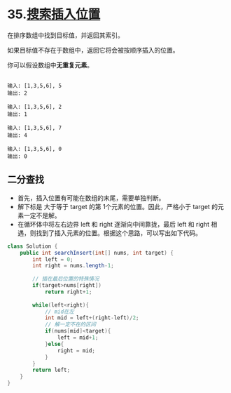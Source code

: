 # 35.[搜索插入位置](https://leetcode-cn.com/problems/search-insert-position)

在排序数组中找到目标值，并返回其索引。

如果目标值不存在于数组中，返回它将会被按顺序插入的位置。

你可以假设数组中**无重复元素**。

~~~

输入: [1,3,5,6], 5
输出: 2

输入: [1,3,5,6], 2
输出: 1

输入: [1,3,5,6], 7
输出: 4

输入: [1,3,5,6], 0
输出: 0
~~~



## 二分查找

- 首先，插入位置有可能在数组的末尾，需要单独判断。
- 解下标是 大于等于 target 的第 1个元素的位置。因此，严格小于 target 的元素一定不是解。
- 在循环体中将左右边界 left 和 right 逐渐向中间靠拢，最后 left 和 right 相遇，则找到了插入元素的位置。根据这个思路，可以写出如下代码。





~~~java
class Solution {
    public int searchInsert(int[] nums, int target) {
        int left = 0;
        int right = nums.length-1;
        
        // 插在最后位置的特殊情况
        if(target>nums[right]) 
            return right+1;
        
        while(left<right){
            // mid在左
            int mid = left+(right-left)/2;
            // 解一定不在的区间
            if(nums[mid]<target){
                left = mid+1;
            }else{
                right = mid;
            }
        }
        return left;
    }
}
~~~

